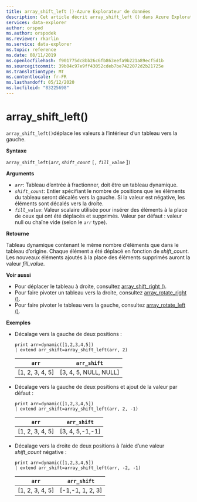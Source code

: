 ```yaml
---
title: array_shift_left ()-Azure Explorateur de données
description: Cet article décrit array_shift_left () dans Azure Explorateur de données.
services: data-explorer
author: orspod
ms.author: orspodek
ms.reviewer: rkarlin
ms.service: data-explorer
ms.topic: reference
ms.date: 08/11/2019
ms.openlocfilehash: f901775dc8bb26c6fb863eefa9b221a89ecf5d1b
ms.sourcegitcommit: 39b04c97e9ff43052cdeb7be7422072d2b21725e
ms.translationtype: MT
ms.contentlocale: fr-FR
ms.lasthandoff: 05/12/2020
ms.locfileid: "83225698"
---
```

# <a name="array_shift_left"></a>array_shift_left()

`array_shift_left()`déplace les valeurs à l’intérieur d’un tableau vers la gauche.

**Syntaxe**

`array_shift_left(`*`arr`*, *`shift_count`* `[,` *`fill_value`* ]`)`

**Arguments**

* *`arr`*: Tableau d’entrée à fractionner, doit être un tableau dynamique.
* *`shift_count`*: Entier spécifiant le nombre de positions que les éléments du tableau seront décalés vers la gauche. Si la valeur est négative, les éléments sont décalés vers la droite.
* *`fill_value`*: Valeur scalaire utilisée pour insérer des éléments à la place de ceux qui ont été déplacés et supprimés. Valeur par défaut : valeur null ou chaîne vide (selon le *`arr`* type).

**Retourne**

Tableau dynamique contenant le même nombre d’éléments que dans le tableau d’origine. Chaque élément a été déplacé en fonction de *shift_count*. Les nouveaux éléments ajoutés à la place des éléments supprimés auront la valeur *fill_value*.

**Voir aussi**

* Pour déplacer le tableau à droite, consultez [array_shift_right ()](array_shift_rightfunction.md).
* Pour faire pivoter un tableau vers la droite, consultez [array_rotate_right ()](array_rotate_rightfunction.md).
* Pour faire pivoter le tableau vers la gauche, consultez [array_rotate_left ()](array_rotate_leftfunction.md).

**Exemples**

* Décalage vers la gauche de deux positions :

    <!-- csl: https://help.kusto.windows.net:443/Samples -->
    ```kusto
    print arr=dynamic([1,2,3,4,5]) 
    | extend arr_shift=array_shift_left(arr, 2)
    ```
    
    |`arr`|`arr_shift`|
    |---|---|
    |[1, 2, 3, 4, 5]|[3, 4, 5, NULL, NULL]|

* Décalage vers la gauche de deux positions et ajout de la valeur par défaut :

    <!-- csl: https://help.kusto.windows.net:443/Samples -->
    ```kusto
    print arr=dynamic([1,2,3,4,5]) 
    | extend arr_shift=array_shift_left(arr, 2, -1)
    ```
    
    |`arr`|`arr_shift`|
    |---|---|
    |[1, 2, 3, 4, 5]|[3, 4, 5,-1,-1]|


* Décalage vers la droite de deux positions à l’aide d’une valeur *shift_count* négative :

    <!-- csl: https://help.kusto.windows.net:443/Samples -->
    ```kusto
    print arr=dynamic([1,2,3,4,5]) 
    | extend arr_shift=array_shift_left(arr, -2, -1)
    ```
    
    |`arr`|`arr_shift`|
    |---|---|
    |[1, 2, 3, 4, 5]|[-1,-1, 1, 2, 3]|
